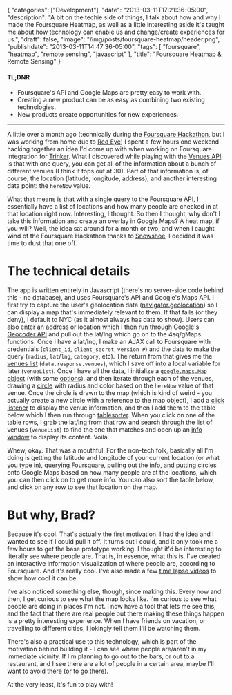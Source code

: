 {
   "categories": ["Development"],
   "date": "2013-03-11T17:21:36-05:00",
   "description": "A bit on the techie side of things, I talk about how and why I made the Foursquare Heatmap, as well as a little interesting aside it's taught me about how technology can enable us and change/create experiences for us.",
   "draft": false,
   "image": "/img/posts/foursquare-heatmap/header.png",
   "publishdate": "2013-03-11T14:47:36-05:00",
   "tags": [
      "foursquare",
      "heatmap",
      "remote sensing",
      "javascript"
   ],
   "title": "Foursquare Heatmap & Remote Sensing"
}

<div class="tldnr">
  <h4>TL;DNR</h4>
  <ul>
    <li>Foursquare's API and Google Maps are pretty easy to work with.</li>
    <li>Creating a new product can be as easy as combining two existing technologies.</li>
    <li>New products create opportunities for new experiences.</li>
  </ul>
</div>
<hr/>

A little over a month ago (technically during the <a href="https://www.hackerleague.org/hackathons/foursquare-hackathon-2013">Foursquare Hackathon</a>, but I was working from home due to <a href="http://midwestultimate.com/red-eye">Red Eye</a>) I spent a few hours one weekend hacking together an idea I'd come up with when working on Foursquare integration for <a href="http://gettrinker.com">Trinker</a>. What I discovered while playing with the <a href="https://developer.foursquare.com/overview/venues">Venues API</a> is that with one query, you can get all of the information about a bunch of different venues (I think it tops out at 30). Part of that information is, of course, the location (latitude, longitude, address), and another interesting data point: the `hereNow` value.

What that means is that with a single query to the Foursquare API, I essentially have a list of locations and how many people are checked in at that location right now. Interesting, I thought. So then I thought, why don't I take this information and create an overlay in Google Maps? A heat map, if you will? Well, the idea sat around for a month or two, and when I caught wind of the Foursquare Hackathon thanks to <a href="http://snowshoestamp.com">Snowshoe</a>, I decided it was time to dust that one off.

# The technical details

The app is written entirely in Javascript (there's no server-side code behind this - no database), and uses Foursquare's API and Google's Maps API. I first try to capture the user's geolocation data (<a href="https://developer.mozilla.org/en-US/docs/Using_geolocation">navigator.geolocation</a>) so I can display a map that's immediately relevant to them. If that fails (or they deny), I default to NYC (as it almost always has data to show). Users can also enter an address or location which I then run through Google's <a href="https://developers.google.com/maps/documentation/geocoding/">Geocoder API</a> and pull out the lat/lng which go on to the 4sq/gMaps functions. Once I have a lat/lng, I make an AJAX call to Foursquare with credentials (`client_id`, `client_secret`, `version #`) and the data to make the query (`radius`, `lat`/`lng`, `category`, etc). The return from that gives me the <a href="https://developer.foursquare.com/docs/explore#req=venues/search%3Fll%3D40.7,-74">venues list</a> (`data.response.venues`), which I save off into a local variable for later (`venueList`). Once I have all the data, I initialize a <a href="https://developers.google.com/maps/documentation/javascript/reference#Map">`google.maps.Map` object</a> (with some <a href="https://developers.google.com/maps/documentation/javascript/reference#MapOptions">options</a>), and then iterate through each of the venues, drawing a <a href="https://developers.google.com/maps/documentation/javascript/reference#Circle">circle</a> with radius and color based on the `hereNow` value of that venue. Once the circle is drawn to the map (which is kind of weird - you actually create a new circle with a reference to the map object), I add a <a href="https://developers.google.com/maps/documentation/javascript/events">click listener</a> to display the venue information, and then I add them to the table below which I then run through <a href="http://tablesorter.com/docs/">tablesorter</a>. When you click on one of the table rows, I grab the lat/lng from that row and search through the list of venues (`venueList`) to find the one that matches and open up an <a href="https://developers.google.com/maps/documentation/javascript/reference#InfoWindow">info window</a> to display its content. Voila.

Whew, okay. That was a mouthful. For the non-tech folk, basically all I'm doing is getting the latitude and longitude of your current location (or what you type in), querying Foursquare, pulling out the info, and putting circles onto Google Maps based on how many people are at the locations, which you can then click on to get more info. You can also sort the table below, and click on any row to see that location on the map.

# But why, Brad?

Because it's cool. That's actually the first motivation. I had the idea and I wanted to see if I could pull it off. It turns out I could, and it only took me a few hours to get the base prototype working. I thought it'd be interesting to literally see where people are. That is, in essence, what this is. I've created an interactive information visualization of where people are, according to Foursquare. And it's really cool. I've also made a few <a href="http://www.youtube.com/playlist?list=PLq3M6ODce1N6IZoXoisCw5WHjEQs7SAWl&amp;feature=view_all">time lapse videos</a> to show how cool it can be.

I've also noticed something else, though, since making this. Every now and then, I get curious to see what the map looks like. I'm curious to see what people are doing in places I'm not. I now have a tool that lets me see this, and the fact that there are real people out there making these things happen is a pretty interesting experience. When I have friends on vacation, or travelling to different cities, I jokingly tell them I'll be watching them.

There's also a practical use to this technology, which is part of the motivation behind building it - I can see where people are/aren't in my immediate vicinity. If I'm planning to go out to the bars, or out to a restaurant, and I see there are a lot of people in a certain area, maybe I'll want to avoid there (or to go there).

At the very least, it's fun to play with!
